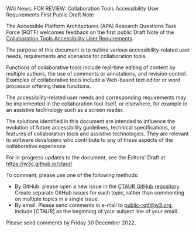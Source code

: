 WAI News:
FOR REVIEW: Collaboration Tools Accessibility User Requirements First Public Draft Note

The Accessible Platform Architectures (APA) Research Questions Task Force (RQTF) welcomes feedback on the first public Draft Note of the [Collaboration Tools Accessibility User Requirements](https://www.w3.org/TR/ctaur/).


The purpose of this document is to outline various accessibility-related user needs, requirements and scenarios for collaboration tools.



Functions of collaborative tools include real-time editing of content by multiple authors, the use of comments or annotations, and revision control. Examples of collaborative tools include a Web-based text editor or word processor offering these functions.



The accessibility-related user needs and corresponding requirements may be implemented in the collaboration tool itself, or elsewhere, for example in an assistive technology such as a screen reader.



The solutions identified in this document are intended to influence the
evolution of future accessibility guidelines, technical
specifications, or features of collaboration tools and assistive
technologies. They are relevant to software developers who
contribute to any of these aspects of the collaborative experience



For in-progress updates to the document, see the Editors' Draft at:
https://w3c.github.io/ctaur/



To comment, please use one of the following methods:

  *   By GitHub: please open a new issue in the [CTAUR GitHub repository](https://github.com/w3c/ctaur/issues/new). Create separate GitHub issues for each topic, rather than commenting on multiple topics in a single issue.
  *   By email: Please send comments in e-mail to [public-rqtf@w3.org](mailto:public-rqtf@w3.org), include [CTAUR] as the beginning of your subject line of your email. 



Please send comments by Friday 30 December 2022.


